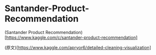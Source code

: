 # Santander-Product-Recommendation
(Santander Product Recommendation)[https://www.kaggle.com/c/santander-product-recommendation]

(原文)[https://www.kaggle.com/apryor6/detailed-cleaning-visualization]
